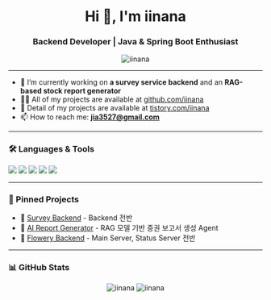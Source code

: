 <h1 align="center">Hi 👋, I'm iinana</h1>
<h3 align="center">Backend Developer | Java & Spring Boot Enthusiast</h3>

<p align="center">
  <img src="https://komarev.com/ghpvc/?username=iinana&label=Profile%20views&color=0e75b6&style=flat" alt="iinana" />
</p>

---

- 🔭 I’m currently working on **a survey service backend** and an **RAG-based stock report generator**  
- 👨‍💻 All of my projects are available at [github.com/iinana](https://github.com/iinana)
- 💬 Detail of my projects are available at [tistory.com/iinana](https://programming-diary-ina.tistory.com/)
- 📫 How to reach me: **jia3527@gmail.com**

---

### 🛠️ Languages & Tools

<p align="left">
  <img src="https://img.shields.io/badge/Java-007396?style=for-the-badge&logo=java&logoColor=white"/>
  <img src="https://img.shields.io/badge/Spring_Boot-6DB33F?style=for-the-badge&logo=spring-boot&logoColor=white"/>
  <img src="https://img.shields.io/badge/MySQL-4479A1?style=for-the-badge&logo=mysql&logoColor=white"/>
  <img src="https://img.shields.io/badge/Kotlin-0095D5?style=for-the-badge&logo=kotlin&logoColor=white"/>
  <img src="https://img.shields.io/badge/Python-3776AB?style=for-the-badge&logo=python&logoColor=white"/>
</p>

---

### 📌 Pinned Projects

- 🔗 [Survey Backend](https://github.com/iinana/survey-backend) - Backend 전반 
- 🔗 [AI Report Generator](https://github.com/iinana/ai-report-rag) - RAG 모델 기반 증권 보고서 생성 Agent 
- 🔗 [Flowery Backend](https://github.com/Flowery-org/Flowery-main-server) - Main Server, Status Server 전반

---

### 📊 GitHub Stats

<p align="center">
  <img src="https://github-readme-stats.vercel.app/api?username=iinana&show_icons=true&locale=en" alt="iinana" />
  <img src="https://github-readme-stats.vercel.app/api/top-langs?username=iinana&layout=compact" alt="iinana" />
</p>
